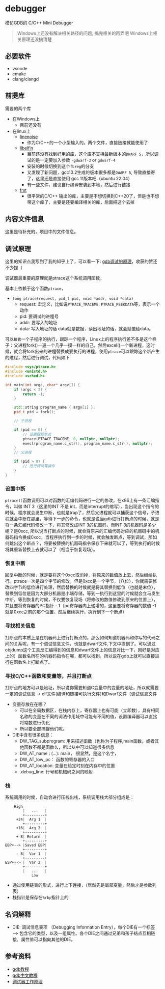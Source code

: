 # debugger

模仿GDB的 C/C++ Mini Debugger

> Windows上还没有解决相关路径的问题, 搞完相关的再弄吧
> Windows上相关原理还没搞清楚

## 必要软件

- vscode
- cmake
- clang/clangd

## 前提库

需要的两个库

- 在Windows上
  - 目前还没有
- 在linux上
  - [linenoise](https://github.com/antirez/linenoise)
    - 作为C/C++的一个小型输入的。两个文件，直接链接就能使用了
  - [libelfin](https://github.com/TartanLlama/libelfin/tree/fbreg)
    - 目前还没有找到好用的库，这个库不支持最新版本的`DWARF 5`，所以调试的是一定要加入参数 `-gdwarf-3` or `gdwarf-4`
    - 安装的时候切换到这个`fbreg`的分支
    - 又发现了新问题，gcc13.2生成的版本很多都是`DWARF 5`, 导致直接寄了，这里还是直接使用 gcc 11版本吧（ubuntu 22.04）
    - 有一些文件，建议自行编译安装到本地，然后进行链接
  - [fmt](https://github.com/fmtlib/fmt)
    - 很平常的C/C++ 输出的库，主要是不想切换到C++20了，但是也不想带这个库了，主要是还要编译相关的库，后面把这个去掉

## 内容文件信息

这里是待补充的，项目中的文件信息。

## 调试原理

这里的知识点我写到了我的知乎上了，可以看一下: [gdb调试的原理](https://www.zhihu.com/question/578172542/answer/3389041105)，收获的赞还不少捏（

调试器最重要的原理就是ptrace这个系统调用函数，

基本上依赖于这个函数`ptrace`，

- `long ptrace(request, pid_t pid, void *addr, void *data)`
  - request: 宏定义，比如说`PTRACE_TRACEME`, `PTRACE_PEEKDATA`等，表示一个动作
  - pid: 要调试的进程号
  - addr: 要写入的地址
  - data: 写入地址的话 data就是数据，读出地址的话，就会赋值给data。

可以`接管`一个子程序的执行，跟踪一个程序，Linux上的程序执行差不多是这个样子：父进程fork()一遍一个几乎一摸一样的自己，然后excel()一个新进程，这时候，就会将fork出来的进程替换成要执行的进程，使用`ptrace`可以跟踪这个新产生的进程，然后进行调试，代码如下

```c++
#include <sys/ptrace.h>
#include <unistd.h>
#include <sched.h>

int main(int argc, char* argv[]) {
    if (argc < 2) {
        return -1;
    }

    std::string program_name { argv[1] };
    pid_t pid = fork();

    // 子进程

    if (pid == 0) {
        // 设置跟踪状态
        ptrace(PTRACE_TRACEME, 0, nullptr, nullptr);
        execl(program_name.c_str(), program_name.c_str(), nullptr);
    }
    // 父进程

    if (pid > 0) {
        // 进行调试等操作
    }
}
```

### 设置中断

`ptrace()`函数调用可以对函数的汇编代码进行一定的修改，在x86上有一条汇编指令，叫做 INT 3（这里的INT 不是 int，而是interrupt的缩写），当出现这个指令的时候，程序就会发生中断，也就是trap了，然后父进程就可以捕获这个信号，子进程就会中断在那里，等待下一步的命令，也就是说当gdb进行打断点的时候，就是将一条汇编代码修改一下，将其修改成INT 3的机器码，而INT 3的机器码是多少呢？是0xcc, 所以说当打断点的时候，就会将原来的汇编代码对应的机器码中的机器码指令换成0xcc，当程序执行到一步的时候，就会触发断点，等到调试，那如何跳出这个断点？，将要被替换的机器码指令保存下来就可以了，等到执行的时候将其重新替换上去就可以了（相当于恢复现场）。

### 恢复中断

回复中断的时候，就是要将这个0xcc取消掉，将原来的数值放上去，然后继续执行。ptrace一次是四个字节的修改，但是0xcc是一个字节，（八位），你就需要修改四字节的低位进行处理，然后替换的时候就是将其替换到低位（也就是末位），替换到低位是因为大部分机器是小端存储，等到一执行到这里的时候就会立马发生中断，等到恢复的时候，不仅要恢复现场（将修改的数值修改到原来的位置上），并且要将寄存器的PC指针 - 1（pc寄存器向上递增的，这里要将寄存器的数值 -1 就是0xcc之前的那个位置，然后继续执行，执行到下一个断点）

### 寻找相关信息

打断点的本质上是在机器码上进行打断点的，那么如何知道机器码和你写的代码之间的关系呢，有一个调试信息文件，也就是dwarf文件,下文中提到了。可以通过objdump这个工具反汇编得到的信息和dwarf文件上的信息对比一下，刚好是对应上的）函数名所在的机器码指令在哪，都可以找到，所以说在gdb上就可以直接进行在函数名上打断点了。

### 寻找C/C++函数和变量等，并且打断点

打断点的地方可以是地址，所以说你需要知道C变量中的变量的地址，所以就需要一定的调试信息 -> elf文件(编译和链接可执行文件)和Dwarf文件（调试信息文件

- 变量存放在在哪？
  - 可以在全局数据区，在栈内存上，寄存器上也有可能（立即数），具有相同名称的变量在不同的词法作用域中可能有不同的值，设置编译器可以直接将常数进行优化
  - 所以要全部捕捉他们呢。
- DIE中含有很多信息：
  - DW_TAG_subprogram: 用来描述函数（也称为子程序,main函数，或者其他函数不都是函数么，所以从中可以知道很多信息
  - DW_AT_name  : (...): main， 很显然，是这个名字，
  - DW_AT_low_pc： 函数的寄存器的入口
  - DW_AT_location: 变量在给定时刻在内存中的位置
  - .debug_line: 行号和机械码之间的映射

### 栈

系统调用的时候，自动会进行压栈出栈，系统调用栈大部分组成是：

```text
    High
        |   ...   |
        +---------+
     +24|  Arg 1  |
        +---------+
     +16|  Arg 2  |
        +---------+
     + 8| Return  |
        +---------+
EBP+--> |Saved EBP|
        +---------+
     - 8|  Var 1  |
        +---------+
ESP+--> |  Var 2  |
        +---------+
        |   ...   |
            Low
```

- 通过使用链表的形式，进行上下连接，（居然先是局部变量，然后才是参数列表）
- 栈指针是保存在`%rbp`指针上的

## 名词解释

- DIE: 调试信息表项 （Debugging Information Entry），每个DIE有一个标签 ——> 包含它的类型，以及一组属性。各个DIE之间通过兄弟和孩子结点互相链接，属性值可以指向其他的DIE。

## 参考资料

- [gdb教程](https://blog.tartanllama.xyz/writing-a-linux-debugger-setup/)
- [gdb中文教程](https://paper.seebug.org/2051/)
- [调试器工作原理](https://abcdxyzk.github.io/blog/2013/11/29/debug-debuger-3/)
